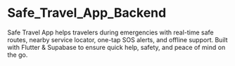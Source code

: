 # Safe_Travel_App_Backend
Safe Travel App helps travelers during emergencies with real-time safe routes, nearby service locator, one-tap SOS alerts, and offline support. Built with Flutter &amp; Supabase to ensure quick help, safety, and peace of mind on the go.
